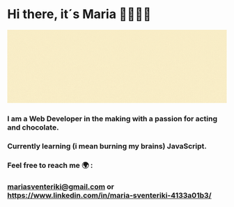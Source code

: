 # Hi there, it´s Maria 👋👩🏼‍💻

![](Maria.gif)

### I am a Web Developer in the making with a passion for acting and chocolate. 
### Currently learning (i mean burning my brains) JavaScript.
### Feel free to reach me 🌍 :
### mariasventeriki@gmail.com or https://www.linkedin.com/in/maria-sventeriki-4133a01b3/


## 


